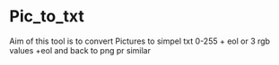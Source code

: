 # Pic_to_txt
Aim of this tool is to convert Pictures to simpel txt 0-255 + eol or 3 rgb values +eol and back to png pr similar
